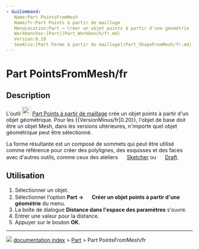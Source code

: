 ```yaml
---
- GuiCommand:
   Name:Part PointsFromMesh‎
   Name/fr:Part Points à partir de maillage
   MenuLocation:Part → Créer un objet points à partir d'une géométrie
   Workbenches:[Part](Part_Workbench/fr.md)
   Version:0.19
   SeeAlso:[Part Forme à partir du maillage](Part_ShapeFromMesh/fr.md), [Part Convertir en solide](Part_MakeSolid/fr.md), [Part Affiner la forme](Part_RefineShape/fr.md)
---
```


# Part PointsFromMesh/fr

## Description

L\'outil <img alt="" src=images/Part_PointsFromMesh.svg  style="width:24px;"> [Part Points à partir de maillage](Part_PointsFromMesh/fr.md) crée un objet points à partir d\'un objet géométrique. Pour les {{VersionMinus/fr|0.20}}, l\'objet de base doit être un objet Mesh, dans les versions ultérieures, n\'importe quel objet géométrique peut être sélectionné.

La forme résultante est un composé de sommets qui peut être utilisé comme référence pour créer des polylignes, des esquisses et des faces avec d\'autres outils, comme ceux des ateliers <img alt="" src=images/Workbench_Sketcher.svg  style="width:16px;"> [Sketcher](Sketcher_Workbench/fr.md) ou <img alt="" src=images/Workbench_Draft.svg  style="width:16px;"> [Draft](Draft_Workbench/fr.md).



## Utilisation

1.  Sélectionner un objet.
2.  Sélectionner l\'option **Part → <img src="images/Part_PointsFromMesh.svg" width=16px> Créer un objet points à partir d'une géométrie** du menu.
3.  La boîte de dialogue **Distance dans l'espace des paramètres** s\'ouvre.
4.  Entrer une valeur pour la distance.
5.  Appuyer sur le bouton **OK**.



---
![](images/Button_right.svg) [documentation index](../README.md) > [Part](Part_Workbench.md) > Part PointsFromMesh/fr
